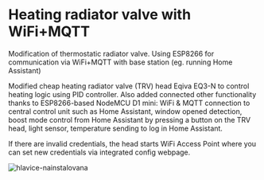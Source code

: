 # Heating radiator valve with WiFi+MQTT
 Modification of thermostatic radiator valve. Using ESP8266 for communication via WiFi+MQTT with base station (eg. running Home Assistant)

Modified cheap heating radiator valve (TRV) head Eqiva EQ3-N to control heating logic using PID controller.
Also added connected other functionality thanks to ESP8266-based NodeMCU D1 mini: WiFi & MQTT connection to central control unit such as Home Assistant, window opened detection, boost mode control from Home Assistant by pressing a button on the TRV head, light sensor, temperature sending to log in Home Assistant.

If there are invalid credentials, the head starts WiFi Access Point where you can set new credentials via integrated config webpage.

![hlavice-nainstalovana](https://user-images.githubusercontent.com/16916837/117783437-d2411b80-b242-11eb-93d1-e63aa802ada7.jpg)
